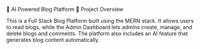 🚀 AI Powered Blog Platform
📌 Project Overview

This is a Full Stack Blog Platform built using the MERN stack.
It allows users to read blogs, while the Admin Dashboard lets admins create, manage, and delete blogs and comments.
The platform also includes an AI feature that generates blog content automatically.
